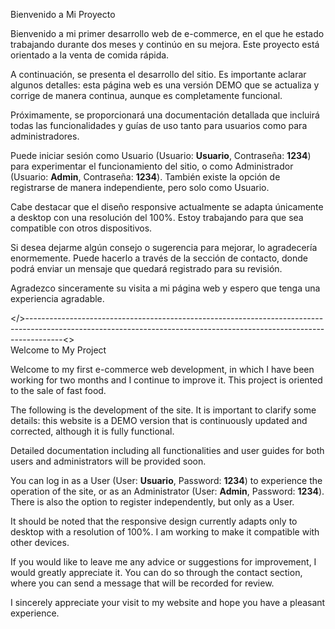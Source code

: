 Bienvenido a Mi Proyecto

Bienvenido a mi primer desarrollo web de e-commerce, en el que he estado trabajando durante dos meses y continúo en su mejora. 
Este proyecto está orientado a la venta de comida rápida.

A continuación, se presenta el desarrollo del sitio. Es importante aclarar algunos detalles: esta página web es una versión DEMO que se actualiza
y corrige de manera continua, aunque es completamente funcional.

Próximamente, se proporcionará una documentación detallada que incluirá todas las funcionalidades y guías de uso tanto para usuarios como para administradores.

Puede iniciar sesión como Usuario (Usuario: <b>Usuario</b>, Contraseña: <b>1234</b>) para experimentar el funcionamiento del sitio,
o como Administrador (Usuario: <b>Admin</b>, Contraseña: <b>1234</b>). También existe la opción de registrarse de manera independiente, pero solo como Usuario.

Cabe destacar que el diseño responsive actualmente se adapta únicamente a desktop con una resolución del 100%. 
Estoy trabajando para que sea compatible con otros dispositivos.

Si desea dejarme algún consejo o sugerencia para mejorar, lo agradecería enormemente. 
Puede hacerlo a través de la sección de contacto, donde podrá enviar un mensaje que quedará registrado para su revisión.

Agradezco sinceramente su visita a mi página web y espero que tenga una experiencia agradable.


</>---------------------------------------------------------------------------------------------------------------------------------------------------------------------<>       
Welcome to My Project
     
Welcome to my first e-commerce web development, in which I have been working for two months and I continue to improve it. 
This project is oriented to the sale of fast food.
      
The following is the development of the site. It is important to clarify some details: this website is a DEMO version that is continuously updated and corrected, 
although it is fully functional.
      
Detailed documentation including all functionalities and user guides for both users and administrators will be provided soon.
     
You can log in as a User (User: <b>Usuario</b>, Password: <b>1234</b>) to experience the operation of the site, 
or as an Administrator (User: <b>Admin</b>, Password: <b>1234</b>). There is also the option to register independently, but only as a User.  

It should be noted that the responsive design currently adapts only to desktop with a resolution of 100%. I am working to make it compatible with other devices.      
        
If you would like to leave me any advice or suggestions for improvement, I would greatly appreciate it. You can do so through the contact section, 
where you can send a message that will be recorded for review.    
       
I sincerely appreciate your visit to my website and hope you have a pleasant experience.
      
